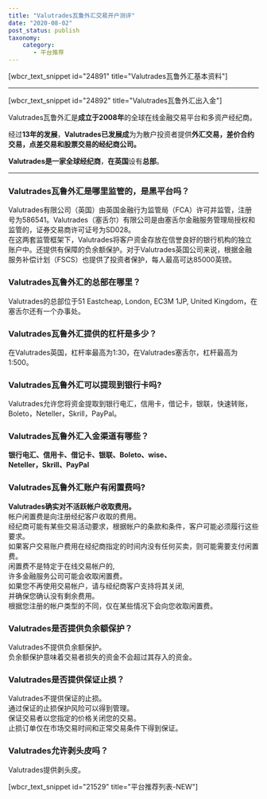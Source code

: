 ```yaml
---
title: "Valutrades瓦鲁外汇交易开户测评"
date: "2020-08-02"
post_status: publish
taxonomy:
    category: 
       - 平台推荐
---
```


\[wbcr\_text\_snippet id="24891" title="Valutrades瓦鲁外汇基本资料"\]

* * *

\[wbcr\_text\_snippet id="24892" title="Valutrades瓦鲁外汇出入金"\]

Valutrades瓦鲁外汇是**成立于2008年**的全球在线金融交易平台和多资产经纪商。

经过**13年的发展**，**Valutrades已发展成**为为散户投资者提供**外汇交易，差价合约交易，点差交易和股票交易的经纪商公司。**

**Valutrades是一家全球经纪商**，**在英国**设有**总部**。

* * *

### Valutrades瓦鲁外汇是哪里监管的，是黑平台吗？

Valutrades有限公司（英国）由英国金融行为监管局（FCA）许可并监管，注册号为586541。Valutrades（塞舌尔）有限公司是由塞舌尔金融服务管理局授权和监管的，证券交易商许可证号为SD028。  
在这两套监管框架下，Valutrades将客户资金存放在信誉良好的银行机构的独立账户中。还提供有保障的负余额保护。对于Valutrades英国公司来说，根据金融服务补偿计划（FSCS）也提供了投资者保护，每人最高可达85000英镑。

### Valutrades瓦鲁外汇的总部在哪里？

Valutrades的总部位于51 Eastcheap, London, EC3M 1JP, United Kingdom，在塞舌尔还有一个办事处。

### Valutrades瓦鲁外汇提供的杠杆是多少？

在Valutrades英国，杠杆率最高为1:30，在Valutrades塞舌尔，杠杆最高为1:500。

### Valutrades瓦鲁外汇可以提现到银行卡吗?

Valutrades允许您将资金提取到银行电汇，信用卡，借记卡，银联，快速转账，Boleto，Neteller，Skrill，PayPal。

### Valutrades瓦鲁外汇入金渠道有哪些？

**银行电汇、信用卡、借记卡、银联、Boleto、wise、**   
**Neteller，Skrill、PayPal**

### Valutrades瓦鲁外汇账户有闲置费吗?

**Valutrades确实对不活跃帐户收取费用。**  
帐户闲置费是向注册经纪客户收取的费用。  
经纪商可能有某些交易活动要求，根据帐户的条款和条件，客户可能必须履行这些要求。  
如果客户交易账户费用在经纪商指定的时间内没有任何买卖，则可能需要支付闲置费。  
闲置费不是特定于在线交易帐户的,  
许多金融服务公司可能会收取闲置费。  
如果您不再使用交易帐户，请与经纪商客户支持将其关闭,  
并确保您确认没有剩余费用。  
根据您注册的帐户类型的不同，仅在某些情况下会向您收取闲置费。

### Valutrades是否提供负余额保护？

Valutrades不提供负余额保护。  
负余额保护意味着交易者损失的资金不会超过其存入的资金。

### Valutrades是否提供保证止损？

Valutrades不提供保证的止损。  
通过保证的止损保护风险可以得到管理。  
保证交易者以您指定的价格关闭您的交易。  
止损订单仅在市场交易时间和正常交易条件下得到保证。

### Valutrades允许剥头皮吗？

Valutrades提供剥头皮。

\[wbcr\_text\_snippet id="21529" title="平台推荐列表-NEW"\]

